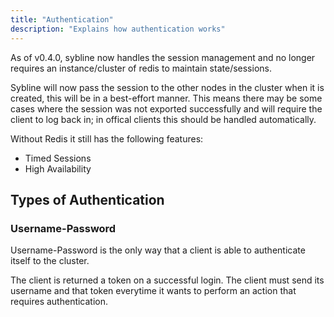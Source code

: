 ```yaml
---
title: "Authentication"
description: "Explains how authentication works"
---
```


As of v0.4.0, sybline now handles the session management and no longer requires an instance/cluster of redis to maintain state/sessions.

Sybline will now pass the session to the other nodes in the cluster when it is created, this will be in a best-effort manner. This means there may be some cases where the session was not exported successfully and will require the client to log back in; in offical clients this should be handled automatically.

Without Redis it still has the following features:

* Timed Sessions
* High Availability

## Types of Authentication

### Username-Password

Username-Password is the only way that a client is able to authenticate itself to the cluster.

The client is returned a token on a successful login. The client must send its username and that token everytime it wants to perform an action that requires authentication.

